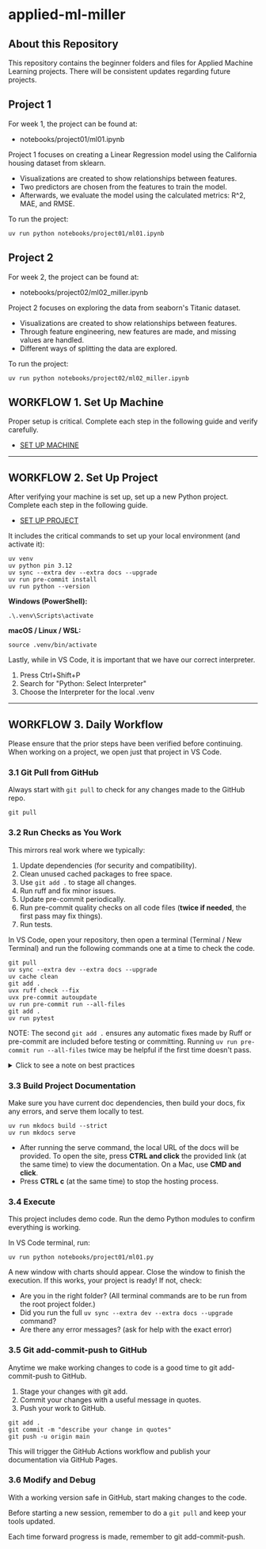 # applied-ml-miller

## About this Repository

This repository contains the beginner folders and files for Applied Machine Learning projects.  There will be consistent updates regarding future projects.

## Project 1

For week 1, the project can be found at:

- notebooks/project01/ml01.ipynb

Project 1 focuses on creating a Linear Regression model using the California housing dataset from sklearn.
- Visualizations are created to show relationships between features.
- Two predictors are chosen from the features to train the model.
- Afterwards, we evaluate the model using the calculated metrics: R^2, MAE, and RMSE.


To run the project:
```shell
uv run python notebooks/project01/ml01.ipynb
```

## Project 2

For week 2, the project can be found at:

- notebooks/project02/ml02_miller.ipynb

Project 2 focuses on exploring the data from seaborn's Titanic dataset.
- Visualizations are created to show relationships between features.
- Through feature engineering, new features are made, and missing values are handled.
- Different ways of splitting the data are explored.

To run the project:
```shell
uv run python notebooks/project02/ml02_miller.ipynb
```

## WORKFLOW 1. Set Up Machine

Proper setup is critical.
Complete each step in the following guide and verify carefully.

- [SET UP MACHINE](./SET_UP_MACHINE.md)

---

## WORKFLOW 2. Set Up Project

After verifying your machine is set up, set up a new Python project.
Complete each step in the following guide.

- [SET UP PROJECT](./SET_UP_PROJECT.md)

It includes the critical commands to set up your local environment (and activate it):

```shell
uv venv
uv python pin 3.12
uv sync --extra dev --extra docs --upgrade
uv run pre-commit install
uv run python --version
```

**Windows (PowerShell):**

```shell
.\.venv\Scripts\activate
```

**macOS / Linux / WSL:**

```shell
source .venv/bin/activate
```

Lastly, while in VS Code, it is important that we have our correct interpreter.
1. Press Ctrl+Shift+P
2. Search for "Python: Select Interpreter"
3. Choose the Interpreter for the local .venv

---

## WORKFLOW 3. Daily Workflow

Please ensure that the prior steps have been verified before continuing.
When working on a project, we open just that project in VS Code.

### 3.1 Git Pull from GitHub

Always start with `git pull` to check for any changes made to the GitHub repo.

```shell
git pull
```

### 3.2 Run Checks as You Work

This mirrors real work where we typically:

1. Update dependencies (for security and compatibility).
2. Clean unused cached packages to free space.
3. Use `git add .` to stage all changes.
4. Run ruff and fix minor issues.
5. Update pre-commit periodically.
6. Run pre-commit quality checks on all code files (**twice if needed**, the first pass may fix things).
7. Run tests.

In VS Code, open your repository, then open a terminal (Terminal / New Terminal) and run the following commands one at a time to check the code.

```shell
git pull
uv sync --extra dev --extra docs --upgrade
uv cache clean
git add .
uvx ruff check --fix
uvx pre-commit autoupdate
uv run pre-commit run --all-files
git add .
uv run pytest
```

NOTE: The second `git add .` ensures any automatic fixes made by Ruff or pre-commit are included before testing or committing.
Running `uv run pre-commit run --all-files` twice may be helpful if the first time doesn't pass. 

<details>
<summary>Click to see a note on best practices</summary>

`uvx` runs the latest version of a tool in an isolated cache, outside the virtual environment.
This keeps the project light and simple, but behavior can change when the tool updates.
For fully reproducible results, or when you need to use the local `.venv`, use `uv run` instead.

</details>

### 3.3 Build Project Documentation

Make sure you have current doc dependencies, then build your docs, fix any errors, and serve them locally to test.

```shell
uv run mkdocs build --strict
uv run mkdocs serve
```

- After running the serve command, the local URL of the docs will be provided. To open the site, press **CTRL and click** the provided link (at the same time) to view the documentation. On a Mac, use **CMD and click**.
- Press **CTRL c** (at the same time) to stop the hosting process.

### 3.4 Execute

This project includes demo code.
Run the demo Python modules to confirm everything is working.

In VS Code terminal, run:

```shell
uv run python notebooks/project01/ml01.py
```

A new window with charts should appear. Close the window to finish the execution. 
If this works, your project is ready! If not, check:

- Are you in the right folder? (All terminal commands are to be run from the root project folder.)
- Did you run the full `uv sync --extra dev --extra docs --upgrade` command?
- Are there any error messages? (ask for help with the exact error)

### 3.5 Git add-commit-push to GitHub

Anytime we make working changes to code is a good time to git add-commit-push to GitHub.

1. Stage your changes with git add.
2. Commit your changes with a useful message in quotes.
3. Push your work to GitHub.

```shell
git add .
git commit -m "describe your change in quotes"
git push -u origin main
```

This will trigger the GitHub Actions workflow and publish your documentation via GitHub Pages.

### 3.6 Modify and Debug

With a working version safe in GitHub, start making changes to the code.

Before starting a new session, remember to do a `git pull` and keep your tools updated.

Each time forward progress is made, remember to git add-commit-push.
